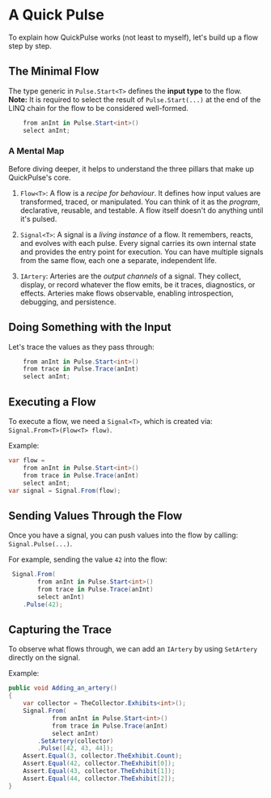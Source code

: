 # A Quick Pulse
To explain how QuickPulse works (not least to myself), let's build up a flow step by step.  
## The Minimal Flow
The type generic in `Pulse.Start<T>` defines the **input type** to the flow.  
**Note:** It is required to select the result of `Pulse.Start(...)` at the end of the LINQ chain for the flow to be considered well-formed.  
```csharp
    from anInt in Pulse.Start<int>()
    select anInt;
```
### A Mental Map
Before diving deeper, it helps to understand the three pillars that make up QuickPulse's core.

1. `Flow<T>`: 
A flow is a *recipe for behaviour*. It defines how input values are transformed, traced, or manipulated.
You can think of it as the *program*, declarative, reusable, and testable.
A flow itself doesn't do anything until it's pulsed.

2. `Signal<T>`: 
A signal is a *living instance* of a flow. It remembers, reacts, and evolves with each pulse.
Every signal carries its own internal state and provides the entry point for execution.
You can have multiple signals from the same flow, each one a separate, independent life.

3. `IArtery`: 
Arteries are the *output channels* of a signal. They collect, display, or record whatever the flow emits,
be it traces, diagnostics, or effects.
Arteries make flows observable, enabling introspection, debugging, and persistence.  
## Doing Something with the Input
Let's trace the values as they pass through:  
```csharp
    from anInt in Pulse.Start<int>()
    from trace in Pulse.Trace(anInt)
    select anInt;
```
## Executing a Flow
To execute a flow, we need a `Signal<T>`, which is created via: `Signal.From<T>(Flow<T> flow)`.

Example:  
```csharp
var flow =
    from anInt in Pulse.Start<int>()
    from trace in Pulse.Trace(anInt)
    select anInt;
var signal = Signal.From(flow);
```
## Sending Values Through the Flow
Once you have a signal, you can push values into the flow by calling: `Signal.Pulse(...)`.

For example, sending the value `42` into the flow:  
```csharp
 Signal.From(
        from anInt in Pulse.Start<int>()
        from trace in Pulse.Trace(anInt)
        select anInt)
    .Pulse(42);
```
## Capturing the Trace
To observe what flows through, we can add an `IArtery` by using `SetArtery` directly on the signal.

Example:  
```csharp
public void Adding_an_artery()
{
    var collector = TheCollector.Exhibits<int>();
    Signal.From(
            from anInt in Pulse.Start<int>()
            from trace in Pulse.Trace(anInt)
            select anInt)
        .SetArtery(collector)
        .Pulse([42, 43, 44]);
    Assert.Equal(3, collector.TheExhibit.Count);
    Assert.Equal(42, collector.TheExhibit[0]);
    Assert.Equal(43, collector.TheExhibit[1]);
    Assert.Equal(44, collector.TheExhibit[2]);
}
```
